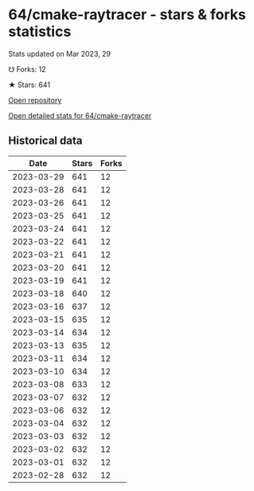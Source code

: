 # 64/cmake-raytracer - stars & forks statistics

Stats updated on Mar 2023, 29

☋ Forks: 12

★ Stars: 641

[Open repository](https://github.com/64/cmake-raytracer)

[Open detailed stats for 64/cmake-raytracer](https://reviewgithub.com/rep/64/cmake-raytracer)

## Historical data
| Date | Stars | Forks |
|------|-------|-------|
| 2023-03-29 | 641 | 12 | 
| 2023-03-28 | 641 | 12 | 
| 2023-03-26 | 641 | 12 | 
| 2023-03-25 | 641 | 12 | 
| 2023-03-24 | 641 | 12 | 
| 2023-03-22 | 641 | 12 | 
| 2023-03-21 | 641 | 12 | 
| 2023-03-20 | 641 | 12 | 
| 2023-03-19 | 641 | 12 | 
| 2023-03-18 | 640 | 12 | 
| 2023-03-16 | 637 | 12 | 
| 2023-03-15 | 635 | 12 | 
| 2023-03-14 | 634 | 12 | 
| 2023-03-13 | 635 | 12 | 
| 2023-03-11 | 634 | 12 | 
| 2023-03-10 | 634 | 12 | 
| 2023-03-08 | 633 | 12 | 
| 2023-03-07 | 632 | 12 | 
| 2023-03-06 | 632 | 12 | 
| 2023-03-04 | 632 | 12 | 
| 2023-03-03 | 632 | 12 | 
| 2023-03-02 | 632 | 12 | 
| 2023-03-01 | 632 | 12 | 
| 2023-02-28 | 632 | 12 | 

